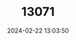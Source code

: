 ---
title: "13071"
category: "Melanotaenia papuae"
draft: false
date: 2024-02-22 13:03:50
languages:
  English: ["Papuan Rainbowfish"]
---